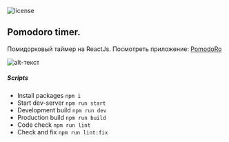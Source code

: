 ![license](https://img.shields.io/github/license/websega/pomodoro-timer-reactjs "license")

## Pomodoro timer.
Помидорковый таймер на ReactJs.
Посмотреть приложение: [PomodoRo](https://pomodoro-3006e.web.app/)

![alt-текст](https://imagizer.imageshack.com/img923/4961/jUt387.png "preview")

##### Scripts
- Install packages    ```npm i```
- Start dev-server    ```npm run start```
- Development build   ```npm run dev```
- Production build    ```npm run build```
- Сode check          ```npm run lint```
- Check and fix       ```npm run lint:fix```
